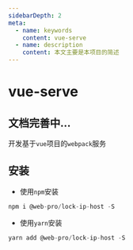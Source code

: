 ```yaml
---
sidebarDepth: 2
meta:
  - name: keywords
    content: vue-serve
  - name: description
    content: 本文主要是本项目的简述
---
```



# vue-serve

**文档完善中...**
---
开发基于`vue`项目的`webpack`服务



## 安装


- 使用`npm`安装

```js
npm i @web-pro/lock-ip-host -S
```

- 使用`yarn`安装

```js
yarn add @web-pro/lock-ip-host -S
```
